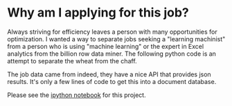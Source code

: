 # Why am I applying for this job?
Always striving for efficiency leaves a person with 
many opportunities for optimization. I wanted a way 
to separate jobs seeking a "learning machinist" from 
a person who is using "machine learning" or the expert
in Excel analytics from the billion row data miner. 
The following python code is an attempt to separate 
the wheat from the chaff.

The job data came from indeed, they have a nice 
API that provides json results. It's only a few lines
of code to get this into a document database.

Please see the <a href="https://github.com/jonnagel/jobsearch/jobsearch.ipynb">ipython notebook</a> for this project. 
